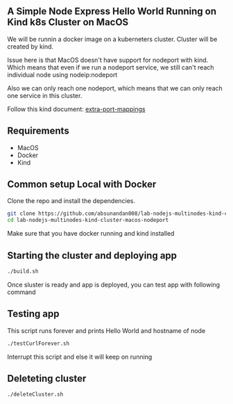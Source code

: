 ## A Simple Node Express Hello World Running on Kind k8s Cluster on MacOS

We will be runnin a docker image on a kuberneters cluster.
Cluster will be created by kind.

Issue here is that MacOS doesn't have support for nodeport with kind.
Which means that even if we run a nodeport service, we still can't reach
individual node using nodeip:nodeport

Also we can only reach one nodeport, which means that we can only reach one 
service in this cluster.

Follow this kind document: [extra-port-mappings](https://kind.sigs.k8s.io/docs/user/configuration#extra-port-mappings)


## Requirements
* MacOS
* Docker
* Kind

## Common setup Local with Docker

Clone the repo and install the dependencies.

```bash
git clone https://github.com/absunandan008/lab-nodejs-multinodes-kind-cluster-macos-nodeport.git
cd lab-nodejs-multinodes-kind-cluster-macos-nodeport
```
Make sure that you have docker running and kind installed

## Starting the cluster and deploying app

```bash
./build.sh
```
Once sluster is ready and app is deployed, you can test app with following command

## Testing app

This script runs forever and prints Hello World and hostname of node

```bash
./testCurlForever.sh
```
Interrupt this script and else it will keep on running

## Deleteting cluster

```bash
./deleteCluster.sh
```


